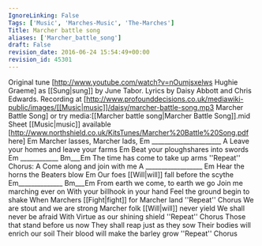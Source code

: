 ```yaml
---
IgnoreLinking: False
Tags: ['Music', 'Marches-Music', 'The-Marches']
Title: Marcher battle song
aliases: ['Marcher_battle_song']
draft: False
revision_date: 2016-06-24 15:54:49+00:00
revision_id: 45301
---
```


Original tune [http://www.youtube.com/watch?v=nOumjsxelws Hughie Graeme] as [[Sung|sung]] by June Tabor. Lyrics by Daisy Abbott and Chris Edwards. Recording at [http://www.profounddecisions.co.uk/mediawiki-public/images/[[Music|music]]/daisy/marcher-battle-song.mp3 Marcher Battle Song] or try media:[[Marcher battle song|Marcher Battle Song]].mid
Sheet [[Music|music]] available [http://www.northshield.co.uk/KitsTunes/Marcher%20Battle%20Song.pdf here]
Em
Marcher lasses, Marcher lads,
Em ______________________ A
Leave your homes and leave your farms
Em
Beat your ploughshares into swords
Em ____________ Bm___Em
The time has come to take up arms
''Repeat''
Chorus:
A
Come along and join with me
A __________________ Em
Hear the horns the Beaters blow
Em
Our foes [[Will|will]] fall before the scythe
Em______________ Bm___Em
From earth we come, to earth we go
Join me marching ever on
With your billhook in your hand
Feel the ground begin to shake
When Marchers [[Fight|fight]] for Marcher land
''Repeat''
Chorus
We are stout and we are strong
Marcher folk [[Will|will]] never yield
We shall never be afraid
With Virtue as our shining shield
''Repeat''
Chorus
Those that stand before us now
They shall reap just as they sow
Their bodies will enrich our soil
Their blood will make the barley grow
''Repeat''
Chorus